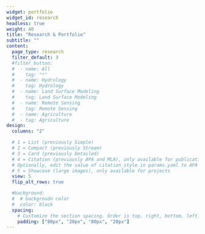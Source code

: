 ```yaml
---
widget: portfolio
widget_id: research
headless: true
weight: 40
title: "Research & Portfolio"
subtitle: ""
content:
  page_type: research
  filter_default: 3
  #filter_button:
  #  - name: All
  #    tag: "*"
  #  - name: Hydrology 
  #    tag: Hydrology
  #  - name: Land Surface Modeling
  #    tag: Land Surface Modeling
  #  - name: Remote Sensing
  #    tag: Remote Sensing
  #  - name: Agriculture
  #  - tag: Agriculture
design:
  columns: "2"

  # 1 = List (previously Simple)
  # 2 = Compact (previously Stream)
  # 3 = Card (previously Detailed)
  # 4 = Citation (previously APA and MLA), only available for publications
  # Optionally, edit the value of citation_style in params.yaml to APA or MLA
  # 5 = Showcase (large images), only available for projects
  view: 5 
  flip_alt_rows: true

  #background:
  #  # backgroudn color
  #  color: black
  spacing:
    # Customize the section spacing. Order is top, right, bottom, left.
    padding: ["80px", "20px", "80px", "20px"]
---
```

